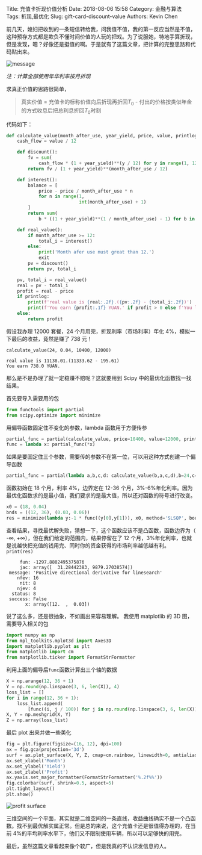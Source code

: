 Title: 充值卡折现价值分析
Date: 2018-08-06 15:58
Category: 金融与算法
Tags: 折现,最优化
Slug: gift-card-discount-value
Authors: Kevin Chen



前几天，媳妇把收到的一条短信转给我，问我值不值，我的第一反应当然是不值，这种预存方式都是欺负不懂时间价值的人玩的把戏。为了说服她，特地手算折现，但是发现，嗯？好像还是挺值的啊。于是就有了这篇文章，把计算的完整思路和代码贴出来。

![message](https://chenwrt.com:843/uploads/medium/a09a17ea49445c18ad043157726e4238@2x.jpg)

_注：计算全部使用年华利率按月折现_

求真正价值的思路很简单，

> 真实价值 = 充值卡的标称价值向后折现再折回$T_0$ - 付出的价格按类似年金的方式收息后把总利息折回$T_0$时刻

代码如下：

```python
def calculate_value(month_after_use, year_yield, price, value, printlog=True):
    cash_flow = value / 12

    def discount():
        fv = sum(
            cash_flow * (1 + year_yield)**(y / 12) for y in range(1, 12 + 1))
        return fv / (1 + year_yield)**(month_after_use / 12)

    def interest():
        balance = [
            price - price / month_after_use * n
            for n in range(1,
                           int(month_after_use) + 1)
        ]
        return sum(
            b * ((1 + year_yield)**(1 / month_after_use) - 1) for b in balance)

    def real_value():
        if month_after_use >= 12:
            total_i = interest()
        else:
            print('Month afer use must great than 12.')
            exit
        pv = discount()
        return pv, total_i

    pv, total_i = real_value()
    real = pv - total_i
    profit = real - price
    if printlog:
        print(f'real value is {real:.2f}.({pv:.2f} - {total_i:.2f})')
        print(f'You earn {profit:.1f} YUAN.' if profit > 0 else f'You loss {-profit:.1f} YUAN.')
    else:
        return profit
```

假设我办理 12000 套餐，24 个月用完，折现利率（市场利率）年化 4%，模拟一下最后的收益，竟然是赚了 738 元！

`calculate_value(24, 0.04, 10400, 12000)`

```
real value is 11138.01.(11333.62 - 195.61)
You earn 738.0 YUAN.
```

那么是不是办理了就一定稳赚不赔呢？这就要用到 Scipy 中的最优化函数找一找结果。

首先要导入需要用的包

```python
from functools import partial
from scipy.optimize import minimize
```

用偏导函数固定住不变化的参数，lambda 函数用于方便传参

```python
partial_func = partial(calculate_value, price=10400, value=12000, printlog=False)
func = lambda x: partial_func(*x)
```

如果是要固定住三个参数，需要传的参数不在第一位，可以用这种方式创建一个偏导函数

```python
partial_func = partial(lambda a,b,c,d: calculate_value(b,a,c,d),b=24,c=10400,d=12000)
```

函数初始在 18 个月，利率 4%，边界定在 12-36 个月，3%-6%年化利率。因为最优化函数求的是最小值，我们要求的是最大值，所以还对函数的符号进行改变。

```python
x0 = (18, 0.04)
bnds = ((12, 36), (0.03, 0.06))
res = minimize(lambda y:-1 * func((y[0],y[1])), x0, method='SLSQP', bounds=bnds)
```

查看结果，寻找最优解失败，猜想一下，这个函数应该不是凸函数，函数边界为（ -$\infty$, +$\infty$），但在我们给定的范围内，结果停留在了 12 个月，3%年化利率，也就是说越快把充值的钱用完、同时你的资金获得的市场利率越低越有利。
`print(res)`

```
     fun: -1297.8802495375876
     jac: array([  31.28442383, 9879.27038574])
 message: 'Positive directional derivative for linesearch'
    nfev: 16
     nit: 8
    njev: 4
  status: 8
 success: False
       x: array([12.  ,  0.03])
```

说了这么多，还是很抽象，不如画出来容易理解。
我使用 matplotlib 的 3D 图，需要导入相关的包

```python
import numpy as np
from mpl_toolkits.mplot3d import Axes3D
import matplotlib.pyplot as plt
from matplotlib import cm
from matplotlib.ticker import FormatStrFormatter
```

利用上面的偏导后`func`函数计算出三个轴的数据

```python
X = np.arange(12, 36 + 1)
Y = np.round(np.linspace(3, 6, len(X)), 4)
loss_list = []
for i in range(12, 36 + 1):
    loss_list.append(
        [func((i, j / 100)) for j in np.round(np.linspace(3, 6, len(X)), 4)])
X, Y = np.meshgrid(X, Y)
Z = np.array(loss_list)
```

最后 plot 出来并做一些美化

```python
fig = plt.figure(figsize=(16, 12), dpi=100)
ax = fig.gca(projection='3d')
surf = ax.plot_surface(X, Y, Z, cmap=cm.rainbow, linewidth=0, antialiased=True)
ax.set_xlabel('Month')
ax.set_ylabel('Yield')
ax.set_zlabel('Profit')
ax.yaxis.set_major_formatter(FormatStrFormatter('%.2f%%'))
fig.colorbar(surf, shrink=0.5, aspect=5)
plt.tight_layout()
plt.show()
```

![profit surface](https://chenwrt.com:843/uploads/big/eaad218463b3948543cf6665160e0ad1.jpg)

三维空间的一个平面，其实就是二维空间的一条直线，收益曲线确实不是一个凸函数。找不到最优解实属正常。但是总的来说，这个充值卡还是很值得办理的，在当前 4%的平均利率水平下，他们又不限制使用车辆，所以可以足够快的用完。

最后，虽然这篇文章看起来像个软广，但是我真的不认识发信息的人。
